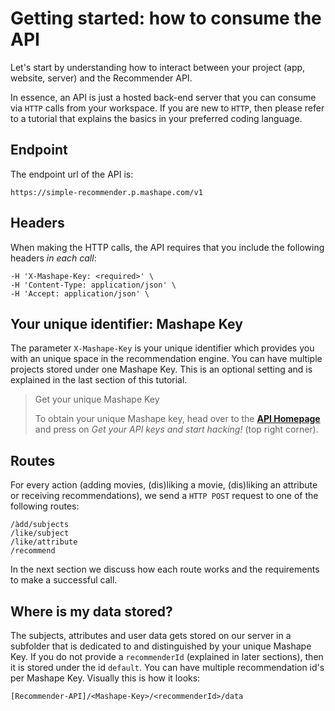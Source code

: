 # Getting started: how to consume the API

Let's start by understanding how to interact between your project (app, website, server) and the Recommender API.

In essence, an API is just a hosted back-end server that you can consume via `HTTP` calls from your workspace. If you are new to `HTTP`, then please refer to a tutorial that explains the basics in your preferred coding language.

## Endpoint

The endpoint url of the API is:

```
https://simple-recommender.p.mashape.com/v1
```

## Headers

When making the HTTP calls, the API requires that you include the following headers *in each call*:

```
-H 'X-Mashape-Key: <required>' \
-H 'Content-Type: application/json' \
-H 'Accept: application/json' \
```

## Your unique identifier: Mashape Key

The parameter `X-Mashape-Key` is your unique identifier which provides you with an unique space in the recommendation engine. You can have multiple projects stored under one Mashape Key. This is an optional setting and is explained in the last section of this tutorial.

> <span class="badge badge-positive">Get your unique Mashape Key</span>
>
> To obtain your unique Mashape key, head over to the [**API Homepage**](https://market.mashape.com/noodlio/noodlio-pay-smooth-payments-with-stripe) and press on *Get your API keys and start hacking!* (top right corner).

## Routes

For every action (adding movies, (dis)liking a movie, (dis)liking an attribute or receiving recommendations), we send a `HTTP POST` request to one of the following routes:

```
/àdd/subjects
/like/subject
/like/attribute
/recommend
```

In the next section we discuss how each route works and the requirements to make a successful call.

## Where is my data stored?

The subjects, attributes and user data gets stored on our server in a subfolder that is dedicated to and distinguished by your unique Mashape Key. If you do not provide a `recommenderId` (explained in later sections), then it is stored under the id `default`. You can have multiple recommendation id's per Mashape Key. Visually this is how it looks:

```
[Recommender-API]/<Mashape-Key>/<recommenderId>/data
```
